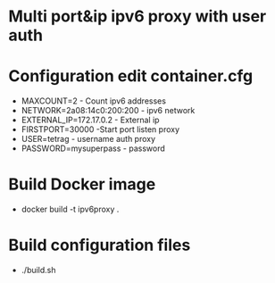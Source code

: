 Multi port&ip ipv6 proxy with user auth
============
Configuration edit container.cfg
============
- MAXCOUNT=2 - Count ipv6 addresses
- NETWORK=2a08:14c0:200:200 - ipv6 network
- EXTERNAL_IP=172.17.0.2 - External ip
- FIRSTPORT=30000 -Start port listen proxy
- USER=tetrag - username auth proxy
- PASSWORD=mysuperpass - password

Build Docker image
============
- docker build -t ipv6proxy .

Build configuration files
============
- ./build.sh

